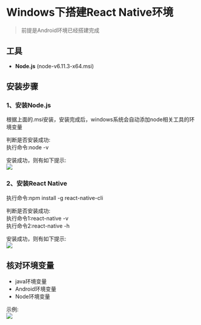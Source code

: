 # Windows下搭建React Native环境

> 前提是Android环境已经搭建完成

## 工具  
* **Node.js** (node-v6.11.3-x64.msi)  

## 安装步骤
### 1、安装Node.js  
根据上面的.msi安装，安装完成后，windows系统会自动添加node相关工具的环境变量
  
判断是否安装成功:  
执行命令:node -v  

安装成功，则有如下提示:   
![](https://github.com/RamboTong/MobileDevelopment/blob/master/01React%20Native%E5%BC%80%E5%8F%91%E7%8E%AF%E5%A2%83%E6%90%AD%E5%BB%BA/pic/rn04.png)

### 2、安装React Native  
执行命令:npm install -g react-native-cli   

判断是否安装成功:  
执行命令1:react-native -v  
执行命令2:react-native -h  

安装成功，则有如下提示:  
![](https://github.com/RamboTong/MobileDevelopment/blob/master/01React%20Native%E5%BC%80%E5%8F%91%E7%8E%AF%E5%A2%83%E6%90%AD%E5%BB%BA/pic/rn03.png)
  

## 核对环境变量  
* java环境变量  
* Android环境变量  
* Node环境变量 
 
示例:   
![](https://github.com/RamboTong/MobileDevelopment/blob/master/01React%20Native%E5%BC%80%E5%8F%91%E7%8E%AF%E5%A2%83%E6%90%AD%E5%BB%BA/pic/rn02.png) 


